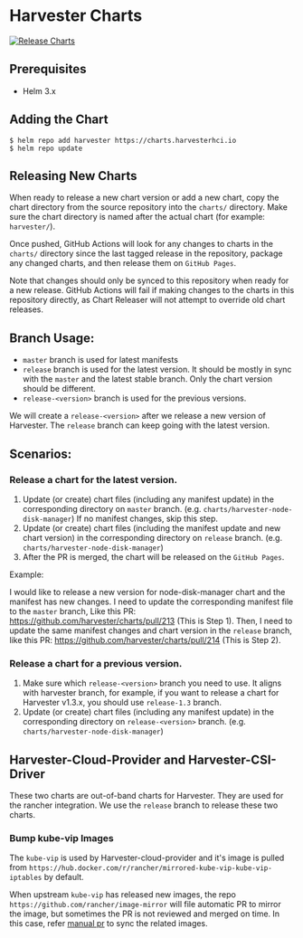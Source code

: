 # Harvester Charts
[![Release Charts](https://github.com/harvester/charts/actions/workflows/ci.yaml/badge.svg)](https://github.com/harvester/charts/actions/workflows/ci.yaml)

## Prerequisites
- Helm 3.x

## Adding the Chart
```
$ helm repo add harvester https://charts.harvesterhci.io
$ helm repo update
```

## Releasing New Charts
When ready to release a new chart version or add a new chart, copy the chart directory from the source repository into the `charts/` directory. Make sure the chart directory is named after the actual chart (for example: `harvester/`).

Once pushed, GitHub Actions will look for any changes to charts in the `charts/` directory since the last tagged release in the repository, package any changed charts, and then release them on `GitHub Pages`.

Note that changes should only be synced to this repository when ready for a new release. GitHub Actions will fail if making changes to the charts in this repository directly, as Chart Releaser will not attempt to override old chart releases.

## Branch Usage:
- `master` branch is used for latest manifests
- `release` branch is used for the latest version. It should be mostly in sync with the `master` and the latest stable branch. Only the chart version should be different.
- `release-<version>` branch is used for the previous versions.

We will create a `release-<version>` after we release a new version of Harvester. The `release` branch can keep going with the latest version.

## Scenarios:

### Release a chart for the latest version.
1. Update (or create) chart files (including any manifest update) in the corresponding directory on `master` branch. (e.g. `charts/harvester-node-disk-manager`) If no manifest changes, skip this step.
2. Update (or create) chart  files (including the manifest update and new chart version) in the corresponding directory on `release` branch. (e.g. `charts/harvester-node-disk-manager`)
3. After the PR is merged, the chart will be released on the `GitHub Pages`.

Example:

I would like to release a new version for node-disk-manager chart and the manifest has new changes. I need to update the corresponding manifest file to the `master` branch, Like this PR: https://github.com/harvester/charts/pull/213 (This is Step 1).
Then, I need to update the same manifest changes and chart version in the `release` branch, like this PR: https://github.com/harvester/charts/pull/214 (This is Step 2).

### Release a chart for a previous version.
1. Make sure which `release-<version>` branch you need to use. It aligns with harvester branch, for example, if you want to release a chart for Harvester v1.3.x, you should use `release-1.3` branch.
2. Update (or create) chart files (including any manifest update) in the corresponding directory on `release-<version>` branch. (e.g. `charts/harvester-node-disk-manager`)


## Harvester-Cloud-Provider and Harvester-CSI-Driver
These two charts are out-of-band charts for Harvester. They are used for the rancher integration. We use the `release` branch to release these two charts.

### Bump kube-vip Images

The `kube-vip` is used by Harvester-cloud-provider and it's image is pulled from `https://hub.docker.com/r/rancher/mirrored-kube-vip-kube-vip-iptables` by default.

When upstream `kube-vip` has released new images, the repo `https://github.com/rancher/image-mirror` will file automatic PR to mirror the image, but sometimes the PR is not reviewed and merged on time. In this case, refer [manual pr](https://github.com/rancher/image-mirror/pull/1075) to sync the related images.
